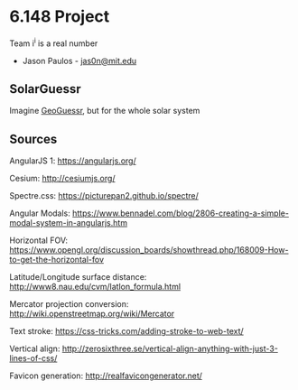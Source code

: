 # 6.148 Project
Team i<sup>i</sup> is a real number
 - Jason Paulos - jas0n@mit.edu

## SolarGuessr
Imagine [GeoGuessr](https://geoguessr.com/), but for the whole solar system

## Sources
AngularJS 1: https://angularjs.org/

Cesium: http://cesiumjs.org/

Spectre.css: https://picturepan2.github.io/spectre/

Angular Modals: https://www.bennadel.com/blog/2806-creating-a-simple-modal-system-in-angularjs.htm

Horizontal FOV: https://www.opengl.org/discussion_boards/showthread.php/168009-How-to-get-the-horizontal-fov

Latitude/Longitude surface distance: http://www8.nau.edu/cvm/latlon_formula.html

Mercator projection conversion: http://wiki.openstreetmap.org/wiki/Mercator

Text stroke: https://css-tricks.com/adding-stroke-to-web-text/

Vertical align: http://zerosixthree.se/vertical-align-anything-with-just-3-lines-of-css/

Favicon generation: http://realfavicongenerator.net/
